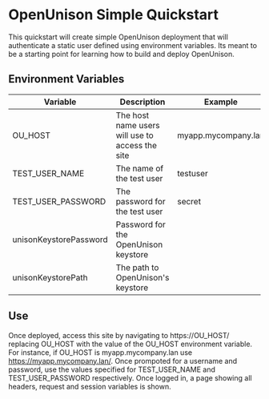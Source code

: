 # OpenUnison Simple Quickstart

This quickstart will create simple OpenUnison deployment that will authenticate
a static user defined using environment variables.  Its meant to be a starting
point for learning how to build and deploy OpenUnison.

## Environment Variables

| Variable | Description | Example |
| -------- | ----------- | ------- |
| OU_HOST | The host name users will use to access the site | myapp.mycompany.lan |
| TEST_USER_NAME | The name of the test user | testuser |
| TEST_USER_PASSWORD | The password for the test user | secret |
| unisonKeystorePassword | Password for the OpenUnison keystore |
| unisonKeystorePath | The path to OpenUnison's keystore |

## Use

Once deployed, access this site by navigating to https://OU_HOST/ replacing
OU_HOST with the value of the OU_HOST environment variable.  For instance, if
OU_HOST is myapp.mycompany.lan use https://myapp.mycompany.lan/.  Once prompoted
for a username and password, use the values specified for TEST_USER_NAME and
TEST_USER_PASSWORD respectively.  Once logged in, a page showing all headers,
request and session variables is shown.

